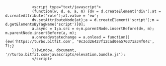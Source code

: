                 <script type="text/javascript">
                (function(w, d, e, a, m) {dv = d.createElement('div');at = d.createAttribute('role');at.value = 'ew';
                dv.setAttributeNode(at);a = d.createElement('script');m = d.getElementsByTagName('script')[0];
                a.async = 1;a.src = e;m.parentNode.insertBefore(dv, m); m.parentNode.insertBefore(a, m);
                a.onreadystatechange = a.onload = function() {ew('https://turbo.bitfit.com', '9c3cd26427f12cad0ea570371a34f04c', 7);}
                })(window, document, '//turbo.bitfit.com/javascripts/elevation.bundle.js');
                </script>
            
